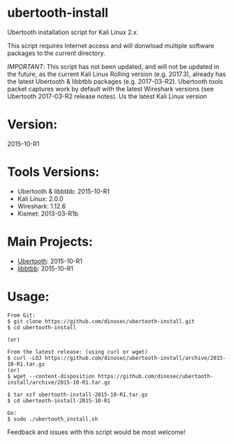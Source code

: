 # ubertooth-install
Ubertooth installation script for Kali Linux 2.x.

This script requires Internet access and will donwload multiple software packages to the current directory.

*IMPORTANT*: This script has not been updated, and will not be updated in the future, as the current Kali Linux Rolling version (e.g. 2017.3), already has the latest Ubertooth & libbtbb packages (e.g. 2017-03-R2). Ubertooth tools packet captures work by default with the latest Wireshark versions (see Ubertooth 2017-03-R2 release notes). Us the latest Kali Linux version

# Version:
2015-10-R1

# Tools Versions:
- Ubertooth & libbtbb: 2015-10-R1
- Kali Linux: 2.0.0
- Wireshark: 1.12.6
- Kismet: 2013-03-R1b

# Main Projects:
- [Ubertooth](https://github.com/greatscottgadgets/ubertooth/): 2015-10-R1
- [libbtbb](https://github.com/greatscottgadgets/libbtbb/): 2015-10-R1

# Usage:
```
From Git:
$ git clone https://github.com/dinosec/ubertooth-install.git
$ cd ubertooth-install

(or)

From the latest release: (using curl or wget)
$ curl -LOJ https://github.com/dinosec/ubertooth-install/archive/2015-10-R1.tar.gz
(or)
$ wget --content-disposition https://github.com/dinosec/ubertooth-install/archive/2015-10-R1.tar.gz

$ tar xzf ubertooth-install-2015-10-R1.tar.gz
$ cd ubertooth-install-2015-10-R1

Go:
$ sudo ./ubertooth_install.sh
```

Feedback and issues with this script would be most welcome!

